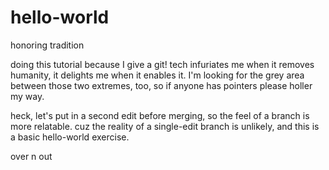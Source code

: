 # hello-world
honoring tradition
</p>
doing this tutorial because I give a git! tech infuriates me when it removes humanity, it delights me when it enables it. I'm looking for the grey area between those two extremes, too, so if anyone has pointers please holler my way.
</p>
heck, let's put in a second edit before merging, so the feel of a branch is more relatable. cuz the reality of a single-edit branch is unlikely, and this is a basic hello-world exercise.
</p>
over n out
